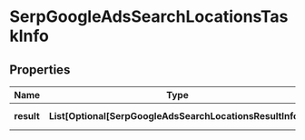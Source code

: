 # SerpGoogleAdsSearchLocationsTaskInfo


## Properties

| Name | Type | Description | Notes |
|------------ | ------------- | ------------- | -------------|
**result** | **List[Optional[SerpGoogleAdsSearchLocationsResultInfo]]** | array of results |[optional]|